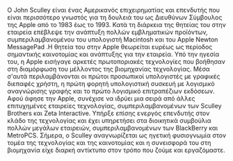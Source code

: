  Ο John Sculley είναι ένας Αμερικανός επιχειρηματίας και επενδυτής που
είναι περισσότερο γνωστός για τη δουλειά του ως Διευθύνων Σύμβουλος της
Apple από το 1983 έως το 1993. Κατά τη διάρκεια της θητείας του στην
εταιρεία επέβλεψε την ανάπτυξη πολλών εμβληματικών προϊόντων,
συμπεριλαμβανομένου του υπολογιστή Macintosh και του Apple Newton
MessagePad .Η θητεία του στην Apple θεωρείται ευρέως ως περίοδος
σημαντικής καινοτομίας και ανάπτυξης για την εταιρεία. Υπό την ηγεσία
του, η Apple εισήγαγε αρκετές πρωτοποριακές τεχνολογίες που βοήθησαν στη
διαμόρφωση του μέλλοντος της βιομηχανίας τεχνολογίας. Μέσα σ'αυτά
περιλαμβάνονται οι πρώτοι προσωπικοί υπολογιστές με γραφικές διεπαφές
χρήστη, η πρώτη φορητή υπολογιστική συσκευή με λογισμικό αναγνώρισης
γραφής και το πρώτο λογισμικό επιτραπέζιων εκδόσεων. Αφού άφησε την
Apple, συνέχισε να ιδρύει μια σειρά από άλλες επιτυχημένες εταιρείες
τεχνολογίας, συμπεριλαμβανομένων των Sculley Brothers και Zeta
Interactive. Υπήρξε επίσης ενεργός επενδυτής στον κλάδο της τεχνολογίας
και έχει υπηρετήσει στα διοικητικά συμβούλια πολλών μεγάλων εταιρειών,
συμπεριλαμβανομένων των BlackBerry και MetroPCS. Σήμερα, ο Sculley
αναγνωρίζεται ως ηγετική φυσιογνωμία στον τομέα της τεχνολογίας και της
καινοτομίας και η συνεισφορά του στη βιομηχανία είχε διαρκή αντίκτυπο
στον τρόπο που ζούμε και εργαζόμαστε.
